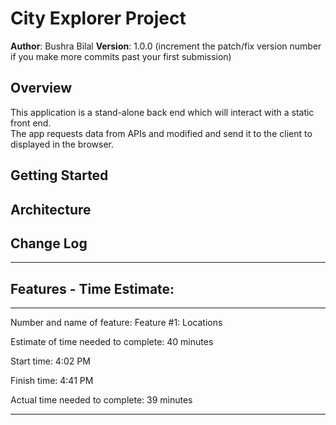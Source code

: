 # City Explorer Project

**Author**: Bushra Bilal
**Version**: 1.0.0 (increment the patch/fix version number if you make more commits past your first submission)

## Overview
This application is a stand-alone back end which will interact with a static front end.  
The app requests data from APIs and modified and send it to the client to displayed in the browser.

## Getting Started
<!-- What are the steps that a user must take in order to build this app on their own machine and get it running? -->

## Architecture
<!-- Provide a detailed description of the application design. What technologies (languages, libraries, etc) you're using, and any other relevant design information. -->

## Change Log
<!-- Use this area to document the iterative changes made to your application as each feature is successfully implemented. Use time stamps. Here's an examples:

01-01-2001 4:59pm - Application now has a fully-functional express server, with a GET route for the location resource.

## Credits and Collaborations
<!-- Give credit (and a link) to other people or resources that helped you build this application. -->


-------------------

## Features - Time Estimate:

___

Number and name of feature: Feature #1: Locations

Estimate of time needed to complete: 40 minutes

Start time: 4:02 PM

Finish time: 4:41 PM

Actual time needed to complete: 39 minutes

___

